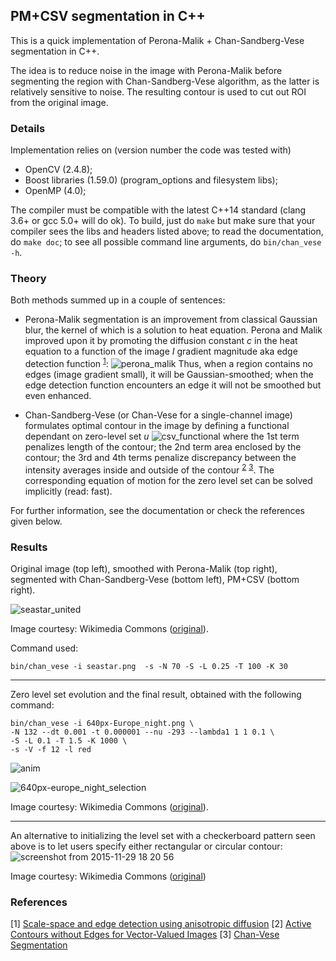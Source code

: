 ## PM+CSV segmentation in C++

This is a quick implementation of Perona-Malik + Chan-Sandberg-Vese segmentation in C++.

The idea is to reduce noise in the image with Perona-Malik before segmenting the region with Chan-Sandberg-Vese algorithm, as the latter is relatively sensitive to noise.
The resulting contour is used to cut out ROI from the original image.

### Details

Implementation relies on (version number the code was tested with)

- OpenCV (2.4.8);
- Boost libraries (1.59.0) (program_options and filesystem libs);
- OpenMP (4.0);

The compiler must be compatible with the latest C++14 standard (clang 3.6+ or gcc 5.0+ will do ok).
To build, just do `make` but make sure that your compiler sees the libs and headers listed above; to read the documentation, do `make doc`; to see all possible command line arguments, do `bin/chan_vese -h`.

### Theory

Both methods summed up in a couple of sentences:

- Perona-Malik segmentation is an improvement from classical Gaussian blur, the kernel of which is a solution to heat equation. Perona and Malik improved upon it by promoting the diffusion constant *c* in the heat equation to a function of the image *I* gradient magnitude aka edge detection function <sup>[1](#perona_malik)</sup>:
![perona_malik](https://cloud.githubusercontent.com/assets/6233872/11458912/d8760df8-96d2-11e5-9de6-f6cd34680b72.png)
Thus, when a region contains no edges (image gradient small), it will be Gaussian-smoothed; when the edge detection function encounters an edge it will not be smoothed but even enhanced.

- Chan-Sandberg-Vese (or Chan-Vese for a single-channel image) formulates optimal contour in the image by defining a functional dependant on zero-level set *u*
![csv_functional](https://cloud.githubusercontent.com/assets/6233872/11458911/d3856c26-96d2-11e5-9e20-16f043a1dd47.png)
where the 1st term penalizes length of the contour; the 2nd term area enclosed by the contour; the 3rd and 4th terms penalize discrepancy between the intensity averages inside and outside of the contour <sup>[2](#csv)</sup> <sup>[3](#chan_vese)</sup>. The corresponding equation of motion for the zero level set can be solved implicitly (read: fast).

For further information, see the documentation or check the references given below.

### Results

Original image (top left), smoothed with Perona-Malik (top right), segmented with Chan-Sandberg-Vese (bottom left), PM+CSV (bottom right).

![seastar_united](https://cloud.githubusercontent.com/assets/6233872/11458132/cf2ec240-96c2-11e5-872b-973bf82380d3.png)

Image courtesy: Wikimedia Commons ([original](https://upload.wikimedia.org/wikipedia/commons/thumb/c/cd/Eleven-Armed_Sea_Star.jpg/370px-Eleven-Armed_Sea_Star.jpg)).

Command used:
```
bin/chan_vese -i seastar.png  -s -N 70 -S -L 0.25 -T 100 -K 30
```
---

Zero level set evolution and the final result, obtained with the following command:
```
bin/chan_vese -i 640px-Europe_night.png \
-N 132 --dt 0.001 -t 0.000001 --nu -293 --lambda1 1 1 0.1 \
-S -L 0.1 -T 1.5 -K 1000 \
-s -V -f 12 -l red
```

![anim](https://cloud.githubusercontent.com/assets/6233872/11458143/12ad0ba8-96c3-11e5-822b-84a0d0492375.gif)

![640px-europe_night_selection](https://cloud.githubusercontent.com/assets/6233872/11458138/f492b67c-96c2-11e5-95f2-342747aff294.png)

Image courtesy: Wikimedia Commons ([original](https://upload.wikimedia.org/wikipedia/commons/thumb/2/2b/Europe_night.png/640px-Europe_night.png)).

---

An alternative to initializing the level set with a checkerboard pattern seen above is to let users specify either rectangular or circular contour:
![screenshot from 2015-11-29 18 20 56](https://cloud.githubusercontent.com/assets/6233872/11458311/19667b48-96c6-11e5-86c1-ecf890041510.png)

Image courtesy: Wikimedia Commons ([original](https://upload.wikimedia.org/wikipedia/commons/thumb/c/cf/View_of_Earth_is_based_largely_on_observations_from_MODIS.jpg/320px-View_of_Earth_is_based_largely_on_observations_from_MODIS.jpg))

### References

[<a name="perona_malik">1</a>] [Scale-space and edge detection using anisotropic diffusion](http://dx.doi.org/10.1109/34.56205)
[<a name="csv">2</a>] [Active Contours without Edges for Vector-Valued Images](http://dx.doi.org/10.1006/jvci.1999.0442)
[<a name="chan_vese">3</a>] [Chan-Vese Segmentation](http://dx.doi.org/10.5201/ipol.2012.g-cv)